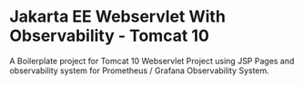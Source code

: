 <h1>Jakarta EE Webservlet With Observability - Tomcat 10</h1>

<p>
A Boilerplate project for Tomcat 10 Webservlet Project using JSP Pages and observability
system for Prometheus / Grafana Observability System.
</p>

